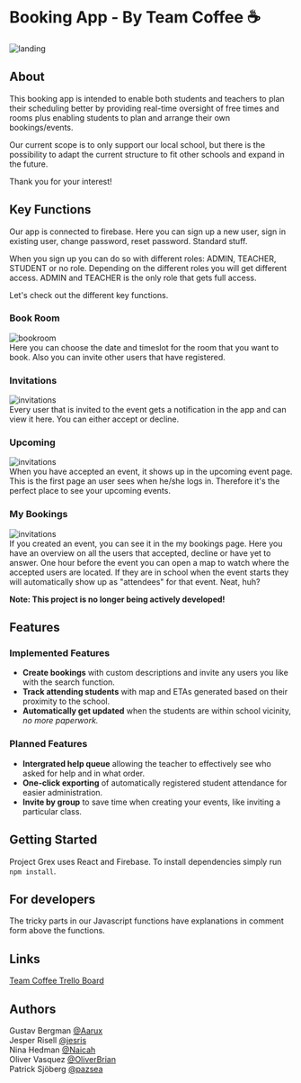 # Booking App - By Team Coffee :coffee:
![landing](/readme/signin.png "Our KYH Booking App")

## About

This booking app is intended to enable both students and teachers to plan their scheduling better by providing real-time oversight of free times and rooms plus enabling students to plan and arrange their own bookings/events.

Our current scope is to only support our local school, but there is the possibility to adapt the current structure to fit other schools and expand in the future.

Thank you for your interest!

## Key Functions

Our app is connected to firebase. Here you can sign up a new user, sign in existing user, change password, reset password. Standard stuff. 

When you sign up you can do so with different roles: ADMIN, TEACHER, STUDENT or no role. Depending on the different roles you will get different access. ADMIN and TEACHER is the only role that gets full access. 

Let's check out the different key functions.



### Book Room
![bookroom](/readme/bookroom.gif "Book Room function")
<br>
Here you can choose the date and timeslot for the room that you want to book. Also you can invite other users that have registered.

### Invitations
![invitations](/readme/invite.gif "Invitations function")
<br>
Every user that is invited to the event gets a notification in the app and can view it here. You can either accept or decline.

### Upcoming
![invitations](/readme/upcoming.gif "Upcoming Events function")
<br>
When you have accepted an event, it shows up in the upcoming event page. This is the first page an user sees when he/she logs in. Therefore it's the perfect place to see your upcoming events.

### My Bookings
![invitations](/readme/myevents.gif "My Bookings function")
<br>
If you created an event, you can see it in the my bookings page. Here you have an overview on all the users that accepted, decline or have yet to answer. One hour before the event you can open a map to watch where the accepted users are located. 
If they are in school when the event starts they will automatically show up as "attendees" for that event. Neat, huh?


**Note: This project is no longer being actively developed!**
## Features
### Implemented Features
- **Create bookings** with custom descriptions and invite any users you like with the search function.
- **Track attending students** with map and ETAs generated based on their proximity to the school.
- **Automatically get updated** when the students are within school vicinity, *no more paperwork.*

### Planned Features
- **Intergrated help queue** allowing the teacher to effectively see who asked for help and in what order.
- **One-click exporting** of automatically registered student attendance for easier administration.
- **Invite by group** to save time when creating your events, like inviting a particular class.
## Getting Started
Project Grex uses React and Firebase. To install dependencies simply run `npm install`.

## For developers
The tricky parts in our Javascript functions have explanations in comment form above the functions.

## Links
<a href="https://trello.com/b/SlaV9KjP/project-grex">Team Coffee Trello Board</a>

## Authors
Gustav Bergman <a href="https://github.com/Aarux">@Aarux</a> <br>
Jesper Risell <a href="https://github.com/jesris">@jesris</a><br>
Nina Hedman <a href="https://github.com/Naicah">@Naicah</a> <br>
Oliver Vasquez <a href="https://github.com/OliverBrian">@OliverBrian</a> <br>
Patrick Sjöberg <a href="https://github.com/pazsea">@pazsea</a> 
